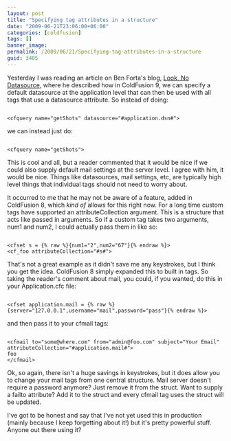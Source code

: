 ```yaml
---
layout: post
title: "Specifying tag attributes in a structure"
date: "2009-06-21T23:06:00+06:00"
categories: [coldfusion]
tags: []
banner_image: 
permalink: /2009/06/21/Specifying-tag-attributes-in-a-structure
guid: 3405
---
```


Yesterday I was reading an article on Ben Forta's blog, <a href="http://forta.com/blog/index.cfm/2009/6/20/Look-No-Datasource">Look, No Datasource</a>, where he described how in ColdFusion 9, we can specify a default datasource at the application level that can then be used with all tags that use a datasource attribute. So instead of doing:

<code>
&lt;cfquery name="getShots" datasource="#application.dsn#"&gt;
</code>

we can instead just do:

<code>
&lt;cfquery name="getShots"&gt;
</code>

This is cool and all, but a reader commented that it would be nice if we could also supply default mail settings at the server level. I agree with him, it would be nice. Things like datasources, mail settings, etc, are typically high level things that individual tags should not need to worry about. 

It occurred to me that he may not be aware of a feature, added in ColdFusion 8, which <i>kind of</i> allows for this right now. For a long time custom tags have supported an attributeCollection argument. This is a structure that acts like passed in arguments. So if a custom tag takes two arguments, num1 and num2, I could actually pass them in like so:

<code>
&lt;cfset s = {% raw %}{num1="2",num2="67"}{% endraw %}&gt;
&lt;cf_foo attributeCollection="#s#"&gt;
</code>

That's not a great example as it didn't save me any keystrokes, but I think you get the idea. ColdFusion 8 simply expanded this to built in tags. So taking the reader's comment about mail, you could, if you wanted, do this in your Application.cfc file:

<code>
&lt;cfset application.mail = {% raw %}{server="127.0.0.1",username="mail",password="pass"}{% endraw %}&gt;
</code>

and then pass it to your cfmail tags:

<code>
&lt;cfmail to="some@where.com" from="admin@foo.com" subject="Your Email" attributeCollection="#application.mail#"&gt;
foo
&lt;/cfmail&gt;
</code>

Ok, so again, there isn't a huge savings in keystrokes, but it does allow you to change your mail tags from one central structure. Mail server doesn't require a password anymore? Just remove it from the struct. Want to supply a failto attribute? Add it to the struct and every cfmail tag uses the struct will be updated.

I've got to be honest and say that I've not yet used this in production (mainly because I keep forgetting about it!) but it's pretty powerful stuff. Anyone out there using it?